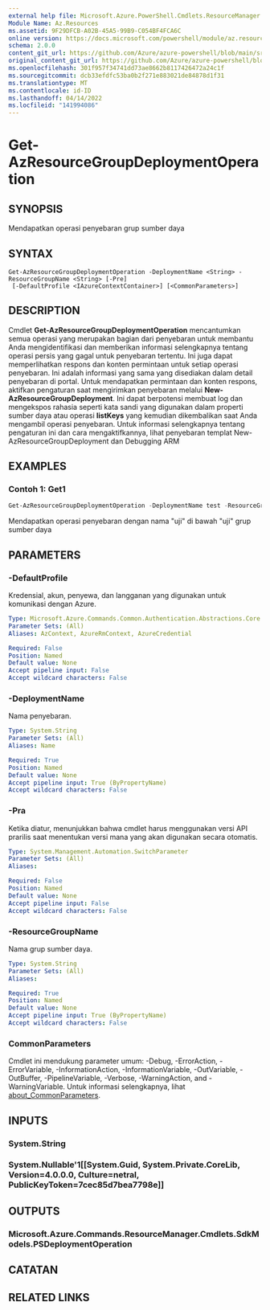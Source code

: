 ```yaml
---
external help file: Microsoft.Azure.PowerShell.Cmdlets.ResourceManager.dll-Help.xml
Module Name: Az.Resources
ms.assetid: 9F29DFCB-A02B-45A5-99B9-C054BF4FCA6C
online version: https://docs.microsoft.com/powershell/module/az.resources/get-azresourcegroupdeploymentoperation
schema: 2.0.0
content_git_url: https://github.com/Azure/azure-powershell/blob/main/src/Resources/Resources/help/Get-AzResourceGroupDeploymentOperation.md
original_content_git_url: https://github.com/Azure/azure-powershell/blob/main/src/Resources/Resources/help/Get-AzResourceGroupDeploymentOperation.md
ms.openlocfilehash: 301f957f34741dd73ae8662b8117426472a24c1f
ms.sourcegitcommit: dcb33efdfc53ba0b2f271e883021de84878d1f31
ms.translationtype: MT
ms.contentlocale: id-ID
ms.lasthandoff: 04/14/2022
ms.locfileid: "141994086"
---
```

# Get-AzResourceGroupDeploymentOperation

## SYNOPSIS
Mendapatkan operasi penyebaran grup sumber daya

## SYNTAX

```
Get-AzResourceGroupDeploymentOperation -DeploymentName <String> -ResourceGroupName <String> [-Pre]
 [-DefaultProfile <IAzureContextContainer>] [<CommonParameters>]
```

## DESCRIPTION
Cmdlet **Get-AzResourceGroupDeploymentOperation** mencantumkan semua operasi yang merupakan bagian dari penyebaran untuk membantu Anda mengidentifikasi dan memberikan informasi selengkapnya tentang operasi persis yang gagal untuk penyebaran tertentu.
Ini juga dapat memperlihatkan respons dan konten permintaan untuk setiap operasi penyebaran.
Ini adalah informasi yang sama yang disediakan dalam detail penyebaran di portal.
Untuk mendapatkan permintaan dan konten respons, aktifkan pengaturan saat mengirimkan penyebaran melalui **New-AzResourceGroupDeployment**.
Ini dapat berpotensi membuat log dan mengekspos rahasia seperti kata sandi yang digunakan dalam properti sumber daya atau operasi **listKeys** yang kemudian dikembalikan saat Anda mengambil operasi penyebaran.
Untuk informasi selengkapnya tentang pengaturan ini dan cara mengaktifkannya, lihat penyebaran templat New-AzResourceGroupDeployment dan Debugging ARM

## EXAMPLES

### Contoh 1: Get1
```powershell
Get-AzResourceGroupDeploymentOperation -DeploymentName test -ResourceGroupName test
```

Mendapatkan operasi penyebaran dengan nama "uji" di bawah "uji" grup sumber daya

## PARAMETERS

### -DefaultProfile
Kredensial, akun, penyewa, dan langganan yang digunakan untuk komunikasi dengan Azure.

```yaml
Type: Microsoft.Azure.Commands.Common.Authentication.Abstractions.Core.IAzureContextContainer
Parameter Sets: (All)
Aliases: AzContext, AzureRmContext, AzureCredential

Required: False
Position: Named
Default value: None
Accept pipeline input: False
Accept wildcard characters: False
```

### -DeploymentName
Nama penyebaran.

```yaml
Type: System.String
Parameter Sets: (All)
Aliases: Name

Required: True
Position: Named
Default value: None
Accept pipeline input: True (ByPropertyName)
Accept wildcard characters: False
```

### -Pra
Ketika diatur, menunjukkan bahwa cmdlet harus menggunakan versi API prarilis saat menentukan versi mana yang akan digunakan secara otomatis.

```yaml
Type: System.Management.Automation.SwitchParameter
Parameter Sets: (All)
Aliases:

Required: False
Position: Named
Default value: None
Accept pipeline input: False
Accept wildcard characters: False
```

### -ResourceGroupName
Nama grup sumber daya.

```yaml
Type: System.String
Parameter Sets: (All)
Aliases:

Required: True
Position: Named
Default value: None
Accept pipeline input: True (ByPropertyName)
Accept wildcard characters: False
```

### CommonParameters
Cmdlet ini mendukung parameter umum: -Debug, -ErrorAction, -ErrorVariable, -InformationAction, -InformationVariable, -OutVariable, -OutBuffer, -PipelineVariable, -Verbose, -WarningAction, and -WarningVariable. Untuk informasi selengkapnya, lihat [about_CommonParameters](http://go.microsoft.com/fwlink/?LinkID=113216).

## INPUTS

### System.String

### System.Nullable'1[[System.Guid, System.Private.CoreLib, Version=4.0.0.0, Culture=netral, PublicKeyToken=7cec85d7bea7798e]]

## OUTPUTS

### Microsoft.Azure.Commands.ResourceManager.Cmdlets.SdkModels.PSDeploymentOperation

## CATATAN

## RELATED LINKS
